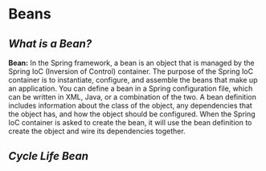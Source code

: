 # Beans

## **_What is a Bean?_**

**Bean:** In the Spring framework, a bean is an object that is managed by the Spring IoC (Inversion of Control) container. The purpose of the Spring IoC container is to instantiate, configure, and assemble the beans that make up an application. You can define a bean in a Spring configuration file, which can be written in XML, Java, or a combination of the two. A bean definition includes information about the class of the object, any dependencies that the object has, and how the object should be configured. When the Spring IoC container is asked to create the bean, it will use the bean definition to create the object and wire its dependencies together.

## **_Cycle Life Bean_**